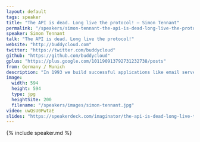```yaml
---
layout: default
tags: speaker
title: "The API is dead. Long live the protocol! – Simon Tennant"
permalink: "/speakers/simon-tennant-the-api-is-dead-long-live-the-protocol.html"
speaker: Simon Tennant
talk: "The API is dead. Long live the protocol!"
website: "http://buddycloud.com"
twitter: "https://twitter.com/buddycloud"
github: "https://github.com/buddycloud"
gplus: "https://plus.google.com/101190913792731232738/posts"
from: Germany / Munich
description: "In 1993 we build successful applications like email servers and clients - successful because they were build on open protocols. In 2003 we built great web servers - successful for being distributed and runnable by anyone. In 2013 we build applications against APIs that came usage limits and that would shut you down if you were in the wrong \"quadrant\". Where did we go so wrong?"
image:
  width: 594
  height: 594
  type: jpg
  heightSite: 200
  filename: "/speakers/images/simon-tennant.jpg"
video: uwQsU0PwtaE
slides: "https://speakerdeck.com/imaginator/the-api-is-dead-long-live-the-protocol"
---
```


{% include speaker.md %}
